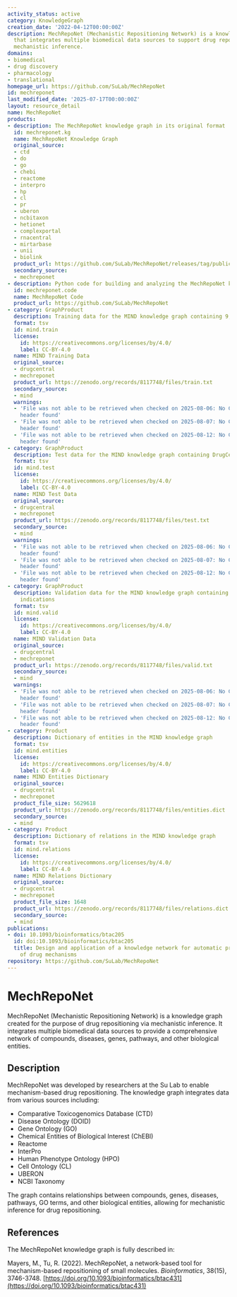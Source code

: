 ```yaml
---
activity_status: active
category: KnowledgeGraph
creation_date: '2022-04-12T00:00:00Z'
description: MechRepoNet (Mechanistic Repositioning Network) is a knowledge graph
  that integrates multiple biomedical data sources to support drug repositioning via
  mechanistic inference.
domains:
- biomedical
- drug discovery
- pharmacology
- translational
homepage_url: https://github.com/SuLab/MechRepoNet
id: mechreponet
last_modified_date: '2025-07-17T00:00:00Z'
layout: resource_detail
name: MechRepoNet
products:
- description: The MechRepoNet knowledge graph in its original format
  id: mechreponet.kg
  name: MechRepoNet Knowledge Graph
  original_source:
  - ctd
  - do
  - go
  - chebi
  - reactome
  - interpro
  - hp
  - cl
  - pr
  - uberon
  - ncbitaxon
  - hetionet
  - complexportal
  - rnacentral
  - mirtarbase
  - unii
  - biolink
  product_url: https://github.com/SuLab/MechRepoNet/releases/tag/publication
  secondary_source:
  - mechreponet
- description: Python code for building and analyzing the MechRepoNet knowledge graph
  id: mechreponet.code
  name: MechRepoNet Code
  product_url: https://github.com/SuLab/MechRepoNet
- category: GraphProduct
  description: Training data for the MIND knowledge graph containing 9,651,040 edges
  format: tsv
  id: mind.train
  license:
    id: https://creativecommons.org/licenses/by/4.0/
    label: CC-BY-4.0
  name: MIND Training Data
  original_source:
  - drugcentral
  - mechreponet
  product_url: https://zenodo.org/records/8117748/files/train.txt
  secondary_source:
  - mind
  warnings:
  - 'File was not able to be retrieved when checked on 2025-08-06: No Content-Length
    header found'
  - 'File was not able to be retrieved when checked on 2025-08-07: No Content-Length
    header found'
  - 'File was not able to be retrieved when checked on 2025-08-12: No Content-Length
    header found'
- category: GraphProduct
  description: Test data for the MIND knowledge graph containing DrugCentral indications
  format: tsv
  id: mind.test
  license:
    id: https://creativecommons.org/licenses/by/4.0/
    label: CC-BY-4.0
  name: MIND Test Data
  original_source:
  - drugcentral
  - mechreponet
  product_url: https://zenodo.org/records/8117748/files/test.txt
  secondary_source:
  - mind
  warnings:
  - 'File was not able to be retrieved when checked on 2025-08-06: No Content-Length
    header found'
  - 'File was not able to be retrieved when checked on 2025-08-07: No Content-Length
    header found'
  - 'File was not able to be retrieved when checked on 2025-08-12: No Content-Length
    header found'
- category: GraphProduct
  description: Validation data for the MIND knowledge graph containing DrugCentral
    indications
  format: tsv
  id: mind.valid
  license:
    id: https://creativecommons.org/licenses/by/4.0/
    label: CC-BY-4.0
  name: MIND Validation Data
  original_source:
  - drugcentral
  - mechreponet
  product_url: https://zenodo.org/records/8117748/files/valid.txt
  secondary_source:
  - mind
  warnings:
  - 'File was not able to be retrieved when checked on 2025-08-06: No Content-Length
    header found'
  - 'File was not able to be retrieved when checked on 2025-08-07: No Content-Length
    header found'
  - 'File was not able to be retrieved when checked on 2025-08-12: No Content-Length
    header found'
- category: Product
  description: Dictionary of entities in the MIND knowledge graph
  format: tsv
  id: mind.entities
  license:
    id: https://creativecommons.org/licenses/by/4.0/
    label: CC-BY-4.0
  name: MIND Entities Dictionary
  original_source:
  - drugcentral
  - mechreponet
  product_file_size: 5629618
  product_url: https://zenodo.org/records/8117748/files/entities.dict
  secondary_source:
  - mind
- category: Product
  description: Dictionary of relations in the MIND knowledge graph
  format: tsv
  id: mind.relations
  license:
    id: https://creativecommons.org/licenses/by/4.0/
    label: CC-BY-4.0
  name: MIND Relations Dictionary
  original_source:
  - drugcentral
  - mechreponet
  product_file_size: 1648
  product_url: https://zenodo.org/records/8117748/files/relations.dict
  secondary_source:
  - mind
publications:
- doi: 10.1093/bioinformatics/btac205
  id: doi:10.1093/bioinformatics/btac205
  title: Design and application of a knowledge network for automatic prioritization
    of drug mechanisms
repository: https://github.com/SuLab/MechRepoNet
---
```

# MechRepoNet

MechRepoNet (Mechanistic Repositioning Network) is a knowledge graph created for the purpose of drug repositioning via mechanistic inference. It integrates multiple biomedical data sources to provide a comprehensive network of compounds, diseases, genes, pathways, and other biological entities.

## Description

MechRepoNet was developed by researchers at the Su Lab to enable mechanism-based drug repositioning. The knowledge graph integrates data from various sources including:

- Comparative Toxicogenomics Database (CTD)
- Disease Ontology (DOID)
- Gene Ontology (GO)
- Chemical Entities of Biological Interest (ChEBI)
- Reactome
- InterPro
- Human Phenotype Ontology (HPO)
- Cell Ontology (CL)
- UBERON
- NCBI Taxonomy

The graph contains relationships between compounds, genes, diseases, pathways, GO terms, and other biological entities, allowing for mechanistic inference for drug repositioning.

## References

The MechRepoNet knowledge graph is fully described in:

Mayers, M., Tu, R. (2022). MechRepoNet, a network-based tool for mechanism-based repositioning of small molecules. *Bioinformatics*, 38(15), 3746-3748. [https://doi.org/10.1093/bioinformatics/btac431](https://doi.org/10.1093/bioinformatics/btac431)